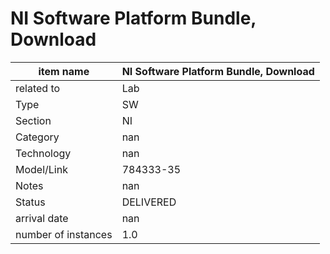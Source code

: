 
# NI Software Platform Bundle, Download

| item name | NI Software Platform Bundle, Download |
| -------- | -------- | 
| related to | Lab | 
| Type | SW | 
| Section | NI | 
| Category | nan |
| Technology | nan |
| Model/Link | 784333-35 |
| Notes | nan |
| Status | DELIVERED |
| arrival date | nan |
| number of instances | 1.0 | 
        